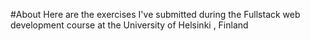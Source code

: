 #About
Here are the exercises I've submitted during the Fullstack web development course at the University of Helsinki , Finland